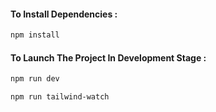 #### To Install Dependencies :

```bash
npm install
```

#### To Launch The Project In Development Stage :

```bash
npm run dev

npm run tailwind-watch
```

